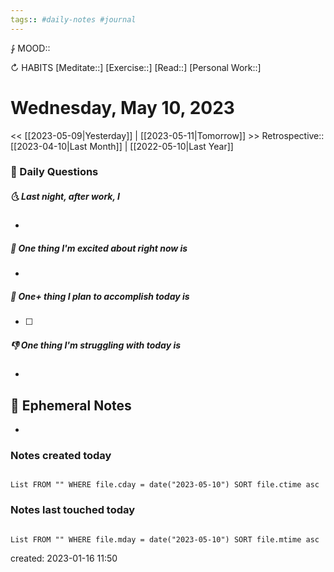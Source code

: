 ```yaml
---
tags:: #daily-notes #journal
---
```


⨑ MOOD::

↻ HABITS
[Meditate::]
[Exercise::]
[Read::]
[Personal Work::]

# Wednesday, May 10, 2023

\<\< [[2023-05-09|Yesterday]] | [[2023-05-11|Tomorrow]] >>
Retrospective:: [[2023-04-10|Last Month]] | [[2022-05-10|Last Year]]

### 📅 Daily Questions

##### 🌜 Last night, after work, I

-

##### 🙌 One thing I'm excited about right now is

-

##### 🚀 One+ thing I plan to accomplish today is

- [ ]

##### 👎 One thing I'm struggling with today is

-

## 📝 Ephemeral Notes

-

### Notes created today

```dataview

List FROM "" WHERE file.cday = date("2023-05-10") SORT file.ctime asc

```

### Notes last touched today

```dataview

List FROM "" WHERE file.mday = date("2023-05-10") SORT file.mtime asc

```

created: 2023-01-16 11:50
